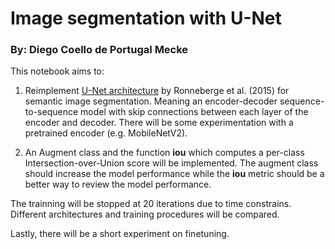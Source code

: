 # Image segmentation with U-Net
### By: Diego Coello de Portugal Mecke

This notebook aims to:

1) Reimplement [U-Net architecture](https://link.springer.com/content/pdf/10.1007/978-3-319-24574-4_28.pdf) by Ronneberge et al. (2015) for semantic image segmentation. Meaning an encoder-decoder sequence-to-sequence model with skip connections between each layer of the encoder and decoder. There will be some experimentation with a  pretrained encoder (e.g. MobileNetV2).

2) An Augment class and the function **iou** which computes a per-class Intersection-over-Union score will be implemented. The augment class should increase the model performance while the **iou** metric should be a better way to review the model performance.

The trainning will be stopped at 20 iterations due to time constrains. Different architectures and training procedures will be compared.

Lastly, there will be a short experiment on finetuning.

